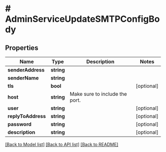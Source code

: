 # # AdminServiceUpdateSMTPConfigBody

## Properties

Name | Type | Description | Notes
------------ | ------------- | ------------- | -------------
**senderAddress** | **string** |  |
**senderName** | **string** |  |
**tls** | **bool** |  | [optional]
**host** | **string** | Make sure to include the port. |
**user** | **string** |  | [optional]
**replyToAddress** | **string** |  | [optional]
**password** | **string** |  | [optional]
**description** | **string** |  | [optional]

[[Back to Model list]](../../README.md#models) [[Back to API list]](../../README.md#endpoints) [[Back to README]](../../README.md)
